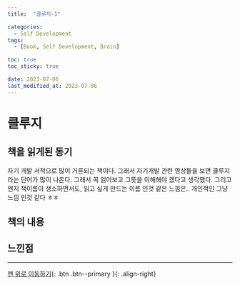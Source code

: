 ```yaml
---
title:  "클루지-1" 

categories:
  - Self Development
tags:
  - [Book, Self Development, Brain]

toc: true
toc_sticky: true

date: 2023-07-06
last_modified_at: 2023-07-06
---
```


# 클루지

## **책을 읽게된 동기**
자기 개발 서적으로 많이 거론되는 책이다. 그래서 자기개발 관련 영상들을 보면 클루지라는 단어가 많이 나온다.
그래서 꼭 읽어보고 그뜻을 이해해야 겠다고 생각했다. 
그리고 왠지 책이름이 생소하면서도, 읽고 싶게 만드는 이름 인것 같은 느낌은.. 개인적인 그냥 느낌 인것 같다 ㅎㅎ


## **책의 내용**


## **느낀점**


***

[맨 위로 이동하기](#){: .btn .btn--primary }{: .align-right}